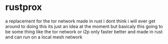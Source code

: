 # rustprox
a replacement for the tor network made in rust i dont think i will ever get around to doing this
its just an idea at the moment but basicaly this going to be some thing like the tor network or i2p only
faster better and made in rust and can run on a local mesh network
